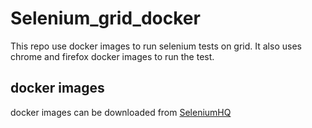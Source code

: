 # Selenium_grid_docker
This repo use docker images to run selenium tests on grid.
It also uses chrome and firefox docker images to run the test.

## docker images
docker images can be downloaded from [SeleniumHQ](https://github.com/SeleniumHQ/docker-selenium)

